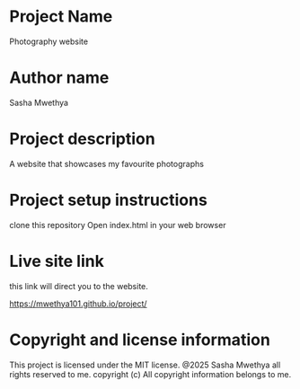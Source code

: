 # Project Name

Photography website

# Author name

Sasha Mwethya

# Project description

A website that showcases my favourite photographs

# Project setup instructions

clone this repository
Open index.html in your web browser

# Live site link

this link will direct you to the website.

https://mwethya101.github.io/project/

# Copyright and license information

This project is licensed under the MIT license. @2025 Sasha Mwethya all rights reserved to me.
copyright (c)
All copyright information belongs to me.
